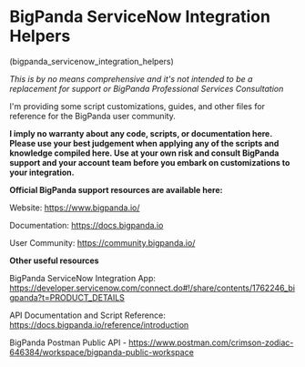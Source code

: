 # BigPanda ServiceNow Integration Helpers
 
(bigpanda_servicenow_integration_helpers)

*This is by no means comprehensive and it's not intended to be a replacement for support or BigPanda Professional Services Consultation* 

I'm providing some script customizations, guides, and other files for reference for the BigPanda user community.  

**I imply no warranty about any code, scripts, or documentation here.  Please use your best judgement when applying any of the scripts and knowledge compiled here.  Use at your own risk and consult BigPanda support and your account team before you embark on customizations to your integration.**

**Official BigPanda support resources are available here:**

Website:  https://www.bigpanda.io/ 

Documentation:  https://docs.bigpanda.io 

User Community:  https://community.bigpanda.io/

**Other useful resources**

BigPanda ServiceNow Integration App:  https://developer.servicenow.com/connect.do#!/share/contents/1762246_bigpanda?t=PRODUCT_DETAILS

API Documentation and Script Reference:  https://docs.bigpanda.io/reference/introduction

BigPanda Postman Public API - https://www.postman.com/crimson-zodiac-646384/workspace/bigpanda-public-workspace





